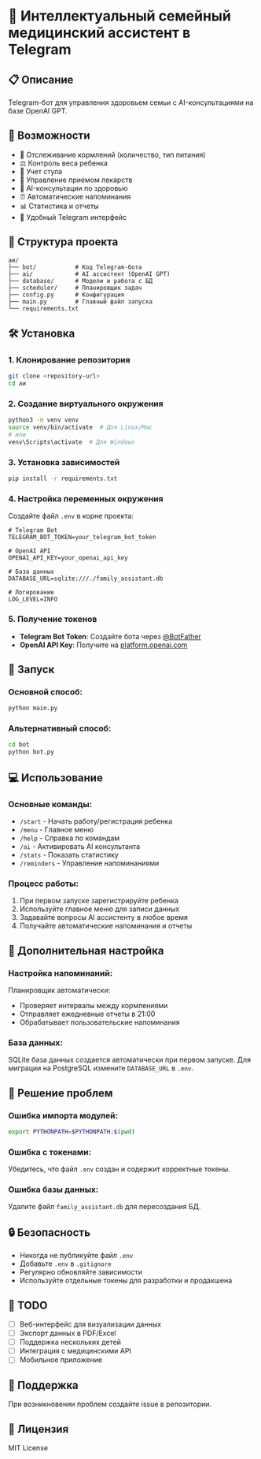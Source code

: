 # 🏥 Интеллектуальный семейный медицинский ассистент в Telegram

## 📋 Описание
Telegram-бот для управления здоровьем семьи с AI-консультациями на базе OpenAI GPT.

## 🚀 Возможности
- 🍼 Отслеживание кормлений (количество, тип питания)
- ⚖️ Контроль веса ребенка
- 💩 Учет стула
- 💊 Управление приемом лекарств
- 🤖 AI-консультации по здоровью
- ⏰ Автоматические напоминания
- 📊 Статистика и отчеты
- 📱 Удобный Telegram интерфейс

## 📁 Структура проекта
```
аи/
├── bot/           # Код Telegram-бота
├── ai/            # AI ассистент (OpenAI GPT)
├── database/      # Модели и работа с БД
├── scheduler/     # Планировщик задач
├── config.py      # Конфигурация
├── main.py        # Главный файл запуска
└── requirements.txt
```

## 🛠 Установка

### 1. Клонирование репозитория
```bash
git clone <repository-url>
cd аи
```

### 2. Создание виртуального окружения
```bash
python3 -m venv venv
source venv/bin/activate  # Для Linux/Mac
# или
venv\Scripts\activate  # Для Windows
```

### 3. Установка зависимостей
```bash
pip install -r requirements.txt
```

### 4. Настройка переменных окружения
Создайте файл `.env` в корне проекта:
```env
# Telegram Bot
TELEGRAM_BOT_TOKEN=your_telegram_bot_token

# OpenAI API
OPENAI_API_KEY=your_openai_api_key

# База данных
DATABASE_URL=sqlite:///./family_assistant.db

# Логирование
LOG_LEVEL=INFO
```

### 5. Получение токенов
- **Telegram Bot Token**: Создайте бота через [@BotFather](https://t.me/botfather)
- **OpenAI API Key**: Получите на [platform.openai.com](https://platform.openai.com/api-keys)

## 🚀 Запуск

### Основной способ:
```bash
python main.py
```

### Альтернативный способ:
```bash
cd bot
python bot.py
```

## 💻 Использование

### Основные команды:
- `/start` - Начать работу/регистрация ребенка
- `/menu` - Главное меню
- `/help` - Справка по командам
- `/ai` - Активировать AI консультанта
- `/stats` - Показать статистику
- `/reminders` - Управление напоминаниями

### Процесс работы:
1. При первом запуске зарегистрируйте ребенка
2. Используйте главное меню для записи данных
3. Задавайте вопросы AI ассистенту в любое время
4. Получайте автоматические напоминания и отчеты

## 🔧 Дополнительная настройка

### Настройка напоминаний:
Планировщик автоматически:
- Проверяет интервалы между кормлениями
- Отправляет ежедневные отчеты в 21:00
- Обрабатывает пользовательские напоминания

### База данных:
SQLite база данных создается автоматически при первом запуске.
Для миграции на PostgreSQL измените `DATABASE_URL` в `.env`.

## 🐛 Решение проблем

### Ошибка импорта модулей:
```bash
export PYTHONPATH=$PYTHONPATH:$(pwd)
```

### Ошибка с токенами:
Убедитесь, что файл `.env` создан и содержит корректные токены.

### Ошибка базы данных:
Удалите файл `family_assistant.db` для пересоздания БД.

## 🔒 Безопасность
- Никогда не публикуйте файл `.env`
- Добавьте `.env` в `.gitignore`
- Регулярно обновляйте зависимости
- Используйте отдельные токены для разработки и продакшена

## 📝 TODO
- [ ] Веб-интерфейс для визуализации данных
- [ ] Экспорт данных в PDF/Excel
- [ ] Поддержка нескольких детей
- [ ] Интеграция с медицинскими API
- [ ] Мобильное приложение

## 👥 Поддержка
При возникновении проблем создайте issue в репозитории.

## 📄 Лицензия
MIT License 
